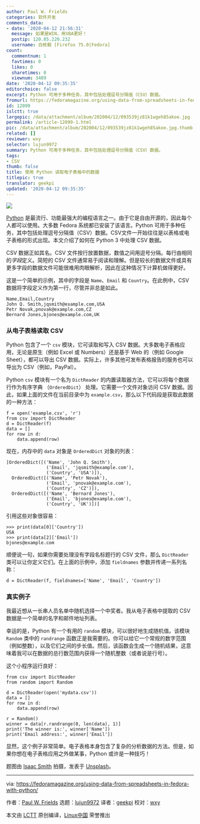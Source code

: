 ```yaml
---
author: Paul W. Frields
categories: 软件开发
comments_data:
- date: '2020-04-12 21:56:31'
  message: 如果是WIN，用VBA更好！
  postip: 120.85.220.232
  username: 白栋毅 [Firefox 75.0|Fedora]
count:
  commentnum: 1
  favtimes: 0
  likes: 0
  sharetimes: 0
  viewnum: 3489
date: '2020-04-12 09:35:35'
editorchoice: false
excerpt: Python 可用于多种任务，其中包括处理逗号分隔值（CSV）数据。
fromurl: https://fedoramagazine.org/using-data-from-spreadsheets-in-fedora-with-python/
id: 12099
islctt: true
largepic: /data/attachment/album/202004/12/093539jz81k1wgeh85akoe.jpg
permalink: /article-12099-1.html
pic: /data/attachment/album/202004/12/093539jz81k1wgeh85akoe.jpg.thumb.jpg
related: []
reviewer: wxy
selector: lujun9972
summary: Python 可用于多种任务，其中包括处理逗号分隔值（CSV）数据。
tags:
- CSV
thumb: false
title: 使用 Python 读取电子表格中的数据
titlepic: true
translator: geekpi
updated: '2020-04-12 09:35:35'
---
```


![](/data/attachment/album/202004/12/093539jz81k1wgeh85akoe.jpg)


[Python](https://python.org) 是最流行、功能最强大的编程语言之一。由于它是自由开源的，因此每个人都可以使用。大多数 Fedora 系统都已安装了该语言。Python 可用于多种任务，其中包括处理逗号分隔值（CSV）数据。CSV文件一开始往往是以表格或电子表格的形式出现。本文介绍了如何在 Python 3 中处理 CSV 数据。


CSV 数据正如其名。CSV 文件按行放置数据，数值之间用逗号分隔。每行由相同的*字段*定义。简短的 CSV 文件通常易于阅读和理解。但是较长的数据文件或具有更多字段的数据文件可能很难用肉眼解析，因此在这种情况下计算机做得更好。


这是一个简单的示例，其中的字段是 `Name`、`Email` 和 `Country`。在此例中，CSV 数据将字段定义作为第一行，尽管并非总是如此。



```
Name,Email,Country
John Q. Smith,jqsmith@example.com,USA
Petr Novak,pnovak@example.com,CZ
Bernard Jones,bjones@example.com,UK
```

### 从电子表格读取 CSV


Python 包含了一个 `csv` 模块，它可读取和写入 CSV 数据。大多数电子表格应用，无论是原生（例如 Excel 或 Numbers）还是基于 Web 的（例如 Google Sheet），都可以导出 CSV 数据。实际上，许多其他可发布表格报告的服务也可以导出为 CSV（例如，PayPal）。


Python `csv` 模块有一个名为 `DictReader` 的内置读取器方法，它可以将每个数据行作为有序字典 （`OrderedDict`） 处理。它需要一个文件对象访问 CSV 数据。因此，如果上面的文件在当前目录中为 `example.csv`，那么以下代码段是获取此数据的一种方法：



```
f = open('example.csv', 'r')
from csv import DictReader
d = DictReader(f)
data = []
for row in d:
    data.append(row)
```

现在，内存中的 `data` 对象是 `OrderedDict` 对象的列表：



```
[OrderedDict([('Name', 'John Q. Smith'),
               ('Email', 'jqsmith@example.com'),
               ('Country', 'USA')]),
  OrderedDict([('Name', 'Petr Novak'),
               ('Email', 'pnovak@example.com'),
               ('Country', 'CZ')]),
  OrderedDict([('Name', 'Bernard Jones'),
               ('Email', 'bjones@example.com'),
               ('Country', 'UK')])]
```

引用这些对象很容易：



```
>>> print(data[0]['Country'])
USA
>>> print(data[2]['Email'])
bjones@example.com
```

顺便说一句，如果你需要处理没有字段名标题行的 CSV 文件，那么 `DictReader` 类可以让你定义它们。在上面的示例中，添加 `fieldnames` 参数并传递一系列名称：



```
d = DictReader(f, fieldnames=['Name', 'Email', 'Country'])
```

### 真实例子


我最近想从一长串人员名单中随机选择一个中奖者。我从电子表格中提取的 CSV 数据是一个简单的名字和邮件地址列表。


幸运的是，Python 有一个有用的 `random` 模块，可以很好地生成随机值。该模块 `Random` 类中的 `randrange` 函数正是我需要的。你可以给它一个常规的数字范围（例如整数），以及它们之间的步长值。然后，该函数会生成一个随机结果，这意味着我可以在数据的总行数范围内获得一个随机整数（或者说是行号）。


这个小程序运行良好：



```
from csv import DictReader
from random import Random

d = DictReader(open('mydata.csv'))
data = []
for row in d:
    data.append(row)

r = Random()
winner = data[r.randrange(0, len(data), 1)]
print('The winner is:', winner['Name'])
print('Email address:', winner['Email'])
```

显然，这个例子非常简单。电子表格本身包含了复杂的分析数据的方法。但是，如果你想在电子表格应用之外做某事，Python 或许是一种技巧！


题图由 [Isaac Smith](https://unsplash.com/@isaacmsmith?utm_source=unsplash&utm_medium=referral&utm_content=creditCopyText) 拍摄，发表于 [U​​nsplash](https://unsplash.com/s/photos/spreadsheets?utm_source=unsplash&utm_medium=referral&utm_content=creditCopyText)。




---


via: <https://fedoramagazine.org/using-data-from-spreadsheets-in-fedora-with-python/>


作者：[Paul W. Frields](https://fedoramagazine.org/author/pfrields/) 选题：[lujun9972](https://github.com/lujun9972) 译者：[geekpi](https://github.com/geekpi) 校对：[wxy](https://github.com/wxy)


本文由 [LCTT](https://github.com/LCTT/TranslateProject) 原创编译，[Linux中国](https://linux.cn/) 荣誉推出